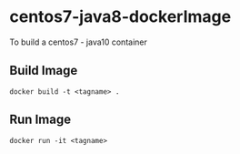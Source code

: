 # centos7-java8-dockerImage
To build a centos7 - java10 container

## Build Image
`docker build -t <tagname> .`

## Run Image
`docker run -it <tagname>`